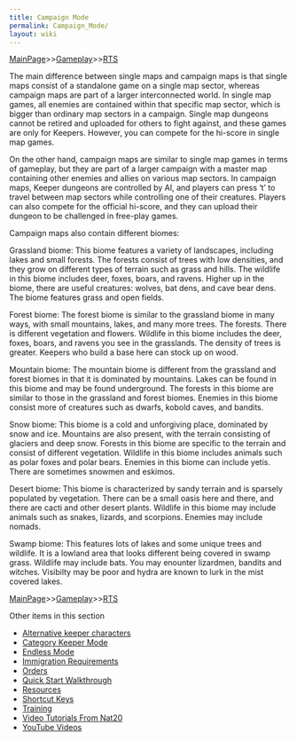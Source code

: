 ```yaml
---
title: Campaign Mode
permalink: Campaign_Mode/
layout: wiki
---
```


[MainPage](/keeperrl_wiki/ "wikilink")>>[Gameplay](/keeperrl_wiki/Gameplay "wikilink")>>[RTS](/keeperrl_wiki/RTS "wikilink")

The main difference between single maps and campaign maps is that single maps consist of a standalone game on a single map sector, whereas campaign maps are part of a larger interconnected world. In single map games, all enemies are contained within that specific map sector, which is bigger than ordinary map sectors in a campaign. Single map dungeons cannot be retired and uploaded for others to fight against, and these games are only for Keepers. However, you can compete for the hi-score in single map games.


On the other hand, campaign maps are similar to single map games in terms of gameplay, but they are part of a larger campaign with a master map containing other enemies and allies on various map sectors. In campaign maps, Keeper dungeons are controlled by AI, and players can press ‘t’ to travel between map sectors while controlling one of their creatures. Players can also compete for the official hi-score, and they can upload their dungeon to be challenged in free-play games.


Campaign maps also contain different biomes:


Grassland biome: This biome features a variety of landscapes, including lakes and small forests. The forests consist of trees with low densities, and they grow on different types of terrain such as grass and hills. The wildlife in this biome includes deer, foxes, boars, and ravens. Higher up in the biome, there are useful creatures: wolves, bat dens, and cave bear dens. The biome features grass and open fields.


Forest biome: The forest biome is similar to the grassland biome in many ways, with small mountains, lakes, and many more trees. The forests. There is different vegetation and flowers. Wildlife in this biome includes the deer, foxes, boars, and ravens you see in the grasslands. The density of trees is greater. Keepers who build a base here can stock up on wood.


Mountain biome: The mountain biome is different from the grassland and forest biomes in that it is dominated by mountains. Lakes can be found in this biome and may be found underground. The forests in this biome are similar to those in the grassland and forest biomes. Enemies in this biome consist more of creatures such as dwarfs, kobold caves, and bandits. 


Snow biome: This biome is a cold and unforgiving place, dominated by snow and ice. Mountains are also present, with the terrain consisting of glaciers and deep snow. Forests in this biome are specific to the terrain and consist of different vegetation. Wildlife in this biome includes animals such as polar foxes and polar bears. Enemies in this biome can include yetis. There are sometimes snowmen and eskimos.


Desert biome: This biome is characterized by sandy terrain and is sparsely populated by vegetation. There can be a small oasis here and there, and there are cacti and other desert plants. Wildlife in this biome may include animals such as snakes, lizards, and scorpions. Enemies may include nomads.

Swamp biome: This features lots of lakes and some unique trees and wildlife. It is a lowland area that looks different being covered in swamp grass. Wildlife may include bats. You may enounter lizardmen, bandits and witches. Visibilty may be poor and hydra are known to lurk in the mist covered lakes.


[MainPage](/keeperrl_wiki/ "wikilink")>>[Gameplay](/keeperrl_wiki/Gameplay "wikilink")>>[RTS](/keeperrl_wiki/RTS "wikilink")

Other items in this section
-    [Alternative keeper characters](/keeperrl_wiki/Alternative_Keeper_Characters "wikilink")
-    [Category Keeper Mode](/keeperrl_wiki/Category_Keeper_Mode "wikilink")
-    [Endless Mode](/keeperrl_wiki/Endless_Mode "wikilink")
-    [Immigration Requirements](/keeperrl_wiki/Immigration_Requirements "wikilink")
-    [Orders](/keeperrl_wiki/Orders "wikilink")
-    [Quick Start Walkthrough](/keeperrl_wiki/Quick_Start_Walkthrough "wikilink")
-    [Resources](/keeperrl_wiki/Resources "wikilink")
-    [Shortcut Keys](/keeperrl_wiki/Shortcut_Keys "wikilink")
-    [Training](/keeperrl_wiki/Training "wikilink")
-    [Video Tutorials From Nat20](/keeperrl_wiki/Video_Tutorials_From_Nat20 "wikilink")
-    [YouTube Videos](/keeperrl_wiki/YouTube_Videos "wikilink")
